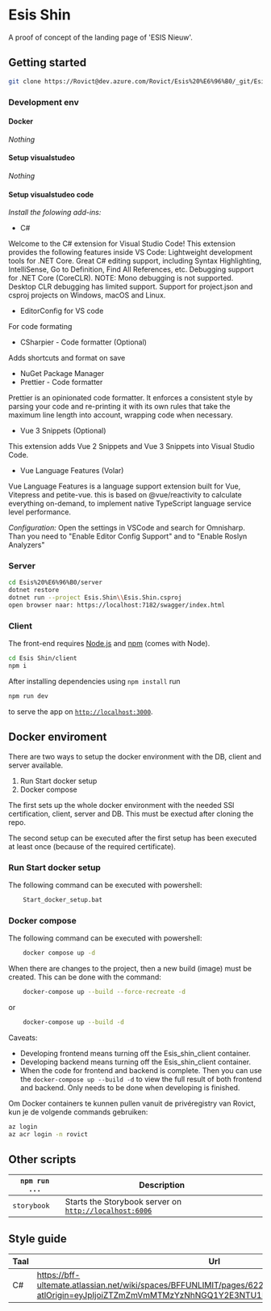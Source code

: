# Esis Shin

A proof of concept of the landing page of 'ESIS Nieuw'.

## Getting started

```sh
git clone https://Rovict@dev.azure.com/Rovict/Esis%20%E6%96%B0/_git/Esis%20%E6%96%B0
```

### Development env

#### Docker
*Nothing*

#### Setup visualstudeo
*Nothing*

#### Setup visualstudeo code
*Install the folowing add-ins:*
- C#

Welcome to the C# extension for Visual Studio Code! This extension provides the following features inside VS Code:
Lightweight development tools for .NET Core.
Great C# editing support, including Syntax Highlighting, IntelliSense, Go to Definition, Find All References, etc.
Debugging support for .NET Core (CoreCLR). NOTE: Mono debugging is not supported. Desktop CLR debugging has limited support.
Support for project.json and csproj projects on Windows, macOS and Linux.
- EditorConfig for VS code

For code formating
- CSharpier - Code formatter (Optional) 

Adds shortcuts and format on save
- NuGet Package Manager
- Prettier - Code formatter

Prettier is an opinionated code formatter. It enforces a consistent style by parsing your code and re-printing it with its own rules that take the maximum line length into account, wrapping code when necessary.
- Vue 3 Snippets (Optional)

This extension adds Vue 2 Snippets and Vue 3 Snippets into Visual Studio Code.
- Vue Language Features (Volar)

Vue Language Features is a language support extension built for Vue, Vitepress and petite-vue. this is based on @vue/reactivity to calculate everything on-demand, to implement native TypeScript language service level performance.

*Configuration:*
Open the settings in VSCode and search for Omnisharp. 
Than you need to "Enable Editor Config Support" and to "Enable Roslyn Analyzers"

### Server

```sh
cd Esis%20%E6%96%B0/server
dotnet restore
dotnet run --project Esis.Shin\\Esis.Shin.csproj
open browser naar: https://localhost:7182/swagger/index.html
```

### Client

The front-end requires [Node.js](http://nodejs.org/) and [npm](https://npmjs.org/) (comes with Node).

```sh
cd Esis Shin/client
npm i
```

After installing dependencies using `npm install` run

```sh
npm run dev
```

to serve the app on [`http://localhost:3000`](http://localhost:3000).

## Docker enviroment
There are two ways to setup the docker environment with the DB, client and server available.
1. Run Start docker setup
2. Docker compose

The first sets up the whole docker environment with the needed SSl certification, client, server and DB. 
This must be exectud after cloning the repo.

The second setup can be executed after the first setup has been executed at least once (because of the required certificate).

### Run Start docker setup
The following command can be executed with powershell: 

```sh
    Start_docker_setup.bat
```

### Docker compose
The following command can be executed with powershell: 

```sh
    docker compose up -d
```

When there are changes to the project, then a new build (image) must be created. This can be done with the command: 

```sh
    docker-compose up --build --force-recreate -d 
```

or

```sh
    docker-compose up --build -d
```

Caveats: 
* Developing frontend means turning off the Esis_shin_client container.
* Developing backend means turning off the Esis_shin_client container.
* When the code for frontend and backend is complete. Then you can use the `docker-compose up --build -d` to view the full result of both frontend and backend. Only needs to be done when developing is finished.

Om Docker containers te kunnen pullen vanuit de privéregistry van Rovict, kun je de volgende commands gebruiken:
```sh
az login
az acr login -n rovict
```

## Other scripts
`npm run ...` | Description
---|---
`storybook` | Starts the Storybook server on [`http://localhost:6006`](http://localhost:6006)

## Style guide
Taal | Url
---|---
C#|https://bff-ultemate.atlassian.net/wiki/spaces/BFFUNLIMIT/pages/622593/C%23+coding+style+guide?atlOrigin=eyJpIjoiZTZmZmVmMTMzYzNhNGQ1Y2E3NTU1Mjc0ZTBkMjBmYTUiLCJwIjoiaiJ9
